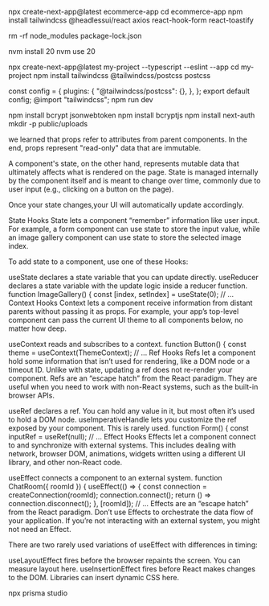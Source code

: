 npx create-next-app@latest ecommerce-app
cd ecommerce-app
npm install tailwindcss @headlessui/react axios react-hook-form react-toastify


rm -rf node_modules package-lock.json

nvm install 20
nvm use 20



npx create-next-app@latest my-project --typescript --eslint --app
cd my-project
npm install tailwindcss @tailwindcss/postcss postcss

const config = {
  plugins: {
    "@tailwindcss/postcss": {},
  },
};
export default config;
@import "tailwindcss";
npm run dev



npm install bcrypt jsonwebtoken
npm install bcryptjs
npm install next-auth
mkdir -p public/uploads



we learned that props refer to attributes from parent components. In the end, props represent "read-only" data that are immutable.

A component's state, on the other hand, represents mutable data that ultimately affects what is rendered on the page. State is managed internally by the component itself and is meant to change over time, commonly due to user input (e.g., clicking on a button on the page).

Once your state changes,your UI will automatically update accordingly.



State Hooks 
State lets a component “remember” information like user input. For example, a form component can use state to store the input value, while an image gallery component can use state to store the selected image index.

To add state to a component, use one of these Hooks:

useState declares a state variable that you can update directly.
useReducer declares a state variable with the update logic inside a reducer function.
function ImageGallery() {
  const [index, setIndex] = useState(0);
  // ...
Context Hooks 
Context lets a component receive information from distant parents without passing it as props. For example, your app’s top-level component can pass the current UI theme to all components below, no matter how deep.

useContext reads and subscribes to a context.
function Button() {
  const theme = useContext(ThemeContext);
  // ...
Ref Hooks 
Refs let a component hold some information that isn’t used for rendering, like a DOM node or a timeout ID. Unlike with state, updating a ref does not re-render your component. Refs are an “escape hatch” from the React paradigm. They are useful when you need to work with non-React systems, such as the built-in browser APIs.

useRef declares a ref. You can hold any value in it, but most often it’s used to hold a DOM node.
useImperativeHandle lets you customize the ref exposed by your component. This is rarely used.
function Form() {
  const inputRef = useRef(null);
  // ...
Effect Hooks 
Effects let a component connect to and synchronize with external systems. This includes dealing with network, browser DOM, animations, widgets written using a different UI library, and other non-React code.

useEffect connects a component to an external system.
function ChatRoom({ roomId }) {
  useEffect(() => {
    const connection = createConnection(roomId);
    connection.connect();
    return () => connection.disconnect();
  }, [roomId]);
  // ...
Effects are an “escape hatch” from the React paradigm. Don’t use Effects to orchestrate the data flow of your application. If you’re not interacting with an external system, you might not need an Effect.

There are two rarely used variations of useEffect with differences in timing:

useLayoutEffect fires before the browser repaints the screen. You can measure layout here.
useInsertionEffect fires before React makes changes to the DOM. Libraries can insert dynamic CSS here.



npx prisma studio
